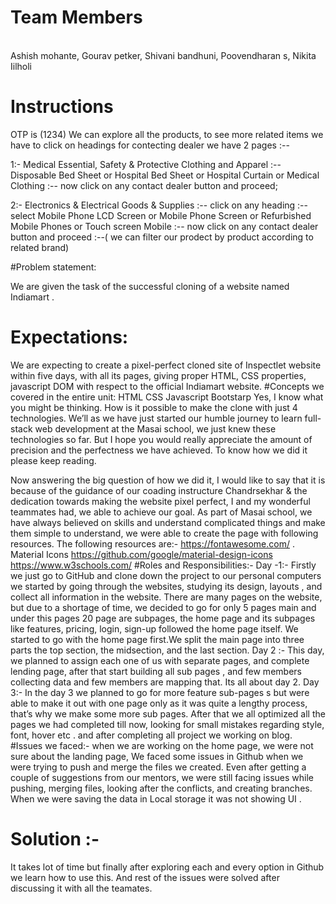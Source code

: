<h1>Team Members</h1>
<br>
Ashish mohante, 
Gourav petker, 
Shivani bandhuni, 
Poovendharan s, 
Nikita Iilholi

<h1> Instructions </h1>
OTP is (1234) 
We can explore all the products, to see more related items we have to click on headings
for contecting dealer we have 2 pages  :--

1:- Medical Essential, Safety & Protective Clothing and Apparel :--Disposable Bed Sheet or Hospital Bed Sheet or Hospital Curtain 
or Medical Clothing :-- now click on any contact dealer button and proceed;

2:- Electronics & Electrical Goods & Supplies :-- click on any heading :-- select Mobile Phone LCD Screen or Mobile Phone Screen or Refurbished Mobile Phones or Touch screen Mobile :-- now click on any contact dealer button and proceed :--( we can filter our prodect by product according to related brand)





#Problem statement:

We are given the task of the successful cloning of a website named Indiamart .



# Expectations:
We are expecting to create a pixel-perfect cloned site of Inspectlet website within five days, with all its pages, giving proper HTML, CSS properties, javascript DOM with respect to the official Indiamart website.
#Concepts we covered in the entire unit:
HTML
CSS
Javascript
Bootstarp
Yes, I know what you might be thinking. How is it possible to make the clone with just 4 technologies. We’ll as we have just started our humble journey to learn full-stack web development at the Masai school, we just knew these technologies so far. But I hope you would really appreciate the amount of precision and the perfectness we have achieved. To know how we did it please keep reading.

Now answering the big question of how we did it, I would like to say that it is because of the guidance of our coading instructure Chandrsekhar & the dedication towards making the website pixel perfect, I and my wonderful teammates had, we able to achieve our goal. As part of Masai school, we have always believed on skills and understand complicated things and make them simple to understand, we were able to create the page with following resources.
The following resources are:-
https://fontawesome.com/
. Material Icons https://github.com/google/material-design-icons
https://www.w3schools.com/
#Roles and Responsibilities:-
Day -1:-
Firstly we just go to GitHub and clone down the project to our personal computers
we started by going through the websites, studying its design, layouts , and collect all information in the website.
There are many pages on the website, but due to a shortage of time, we decided to go for only 5 pages main and under this pages 20 page are subpages, the home page and its subpages like features, pricing, login, sign-up followed the home page itself.
We started to go with the home page first.We split the main page into three parts the top section, the midsection, and the last section.
Day 2 :-
This day, we planned to assign each one of us with separate pages, and complete lending page, after that start building all sub pages , and few members collecting data and few members are mapping that. Its all about day 2.
Day 3:-
In the day 3 we planned to go for more feature sub-pages s but were able to make it out with one page only as it was quite a lengthy process, that’s why we make some more sub pages.
After that we all optimized all the pages we had completed till now, looking for small mistakes regarding style, font, hover etc . and after completing all project we working on blog.
#Issues we faced:-
when we are working on the home page, we were not sure about the landing page,
We faced some issues in Github when we were trying to push and merge the files we created.
Even after getting a couple of suggestions from our mentors, we were still facing issues while pushing, merging files, looking after the conflicts, and creating branches.
When we were saving the data in Local storage it was not showing UI .
# Solution :-
It takes lot of time but finally after exploring each and every option in Github we learn how to use this. And rest of the issues were solved after discussing it with all the teamates.

